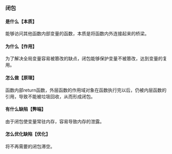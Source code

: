 ### 闭包

#### 是什么【本质】

能够访问其他函数内部变量的函数，本质是将函数内外连接起来的桥梁。

#### 为什么【作用】

为了解决全局变量容易被篡改的缺点，闭包能够保护变量不被篡改，达到变量的复用。

#### 怎么做【原理】

函数内部return函数，外层函数的作用域对象在函数执行完以后，仍被内层函数的引用，导致不能被垃圾回收，从而形成闭包。

#### 有什么缺陷【弊端】

由于闭包使变量常驻内存，容易导致内存的泄露。

#### 怎么优化缺陷【优化】

将不再需要的闭包滞空。





